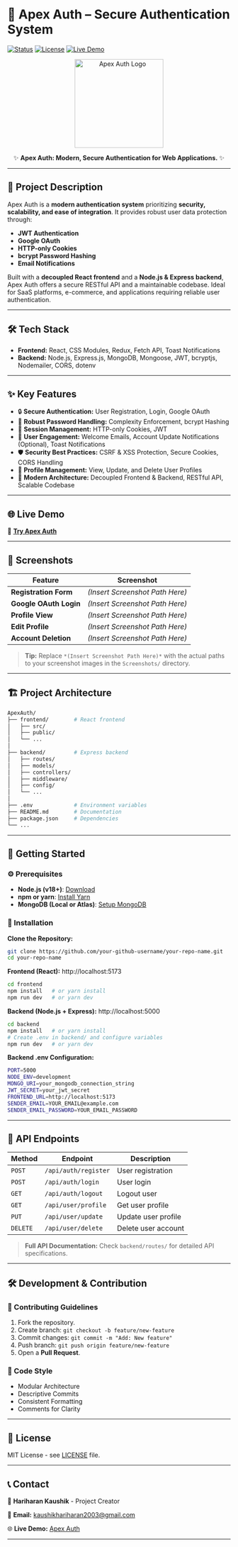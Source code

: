 # 🚀 Apex Auth – Secure Authentication System

[![Status](https://img.shields.io/badge/Status-Active-brightgreen.svg)](https://github.com/your-github-username/your-repo-name)
[![License](https://img.shields.io/badge/License-MIT-blue.svg)](LICENSE)
[![Live Demo](https://img.shields.io/badge/Demo-Live%20Website-success?logo=web)](https://apex-auth-frontend.onrender.com/)

<p align="center">
  <img src="path/to/your/project-logo.png" alt="Apex Auth Logo" width="200">
</p>

<p align="center">
  ✨ <strong>Apex Auth: Modern, Secure Authentication for Web Applications.</strong> ✨
</p>

---

## 📝 Project Description

Apex Auth is a **modern authentication system** prioritizing **security, scalability, and ease of integration**. It provides robust user data protection through:

*   **JWT Authentication**
*   **Google OAuth**
*   **HTTP-only Cookies**
*   **bcrypt Password Hashing**
*   **Email Notifications**

Built with a **decoupled React frontend** and a **Node.js & Express backend**, Apex Auth offers a secure RESTful API and a maintainable codebase. Ideal for SaaS platforms, e-commerce, and applications requiring reliable user authentication.

---

## 🛠️ Tech Stack

*   **Frontend:** React, CSS Modules, Redux, Fetch API, Toast Notifications
*   **Backend:** Node.js, Express.js, MongoDB, Mongoose, JWT, bcryptjs, Nodemailer, CORS, dotenv

---

## ✨ Key Features

*   🔒 **Secure Authentication:** User Registration, Login, Google OAuth
*   🔑 **Robust Password Handling:** Complexity Enforcement, bcrypt Hashing
*   🍪 **Session Management:** HTTP-only Cookies, JWT
*   📧 **User Engagement:** Welcome Emails, Account Update Notifications (Optional), Toast Notifications
*   🛡️ **Security Best Practices:** CSRF & XSS Protection, Secure Cookies, CORS Handling
*   👤 **Profile Management:** View, Update, and Delete User Profiles
*   🚀 **Modern Architecture:** Decoupled Frontend & Backend, RESTful API, Scalable Codebase

---

## 🌐 Live Demo

🔗 **[Try Apex Auth](https://apex-auth-frontend.onrender.com/)**

---

## 📸 Screenshots

| Feature             | Screenshot                                  |
| ------------------- | ------------------------------------------- |
| **Registration Form** |  *(Insert Screenshot Path Here)*          |
| **Google OAuth Login**|  *(Insert Screenshot Path Here)*          |
| **Profile View**      |  *(Insert Screenshot Path Here)*          |
| **Edit Profile**      |  *(Insert Screenshot Path Here)*          |
| **Account Deletion**  |  *(Insert Screenshot Path Here)*          |

> **Tip:** Replace `*(Insert Screenshot Path Here)*` with the actual paths to your screenshot images in the `Screenshots/` directory.

---

## 🏗️ Project Architecture

```bash
ApexAuth/
├── frontend/        # React frontend
│   ├── src/
│   ├── public/
│   └── ...
│
├── backend/         # Express backend
│   ├── routes/
│   ├── models/
│   ├── controllers/
│   ├── middleware/
│   ├── config/
│   └── ...
│
├── .env             # Environment variables
├── README.md        # Documentation
├── package.json     # Dependencies
└── ...
```

---

## 🚀 Getting Started

### ⚙️ Prerequisites

*   **Node.js (v18+)**: [Download](https://nodejs.org/)
*   **npm or yarn**: [Install Yarn](https://yarnpkg.com/getting-started/install)
*   **MongoDB (Local or Atlas)**: [Setup MongoDB](https://www.mongodb.com/docs/manual/installation/)

### 🔧 Installation

**Clone the Repository:**

```bash
git clone https://github.com/your-github-username/your-repo-name.git
cd your-repo-name
```

**Frontend (React):** http://localhost:5173

```bash
cd frontend
npm install   # or yarn install
npm run dev   # or yarn dev
```

**Backend (Node.js + Express):** http://localhost:5000

```bash
cd backend
npm install   # or yarn install
# Create .env in backend/ and configure variables
npm run dev   # or yarn dev
```

**Backend .env Configuration:**

```bash
PORT=5000
NODE_ENV=development
MONGO_URI=your_mongodb_connection_string
JWT_SECRET=your_jwt_secret
FRONTEND_URL=http://localhost:5173
SENDER_EMAIL=YOUR_EMAIL@example.com
SENDER_EMAIL_PASSWORD=YOUR_EMAIL_PASSWORD
```

---

## 🔗 API Endpoints

| Method | Endpoint             | Description             |
| ------ | -------------------- | ----------------------- |
| `POST` | `/api/auth/register` | User registration       |
| `POST` | `/api/auth/login`    | User login              |
| `GET`  | `/api/auth/logout`   | Logout user             |
| `GET`  | `/api/user/profile`  | Get user profile        |
| `PUT`  | `/api/user/update`   | Update user profile     |
| `DELETE`| `/api/user/delete`  | Delete user account     |

> **Full API Documentation:** Check `backend/routes/` for detailed API specifications.

---

## 🛠 Development & Contribution

### 🤝 Contributing Guidelines

1.  Fork the repository.
2.  Create branch: `git checkout -b feature/new-feature`
3.  Commit changes: `git commit -m "Add: New feature"`
4.  Push branch: `git push origin feature/new-feature`
5.  Open a **Pull Request**.

### 🎨 Code Style

*   Modular Architecture
*   Descriptive Commits
*   Consistent Formatting
*   Comments for Clarity

---

## 📜 License

MIT License - see [LICENSE](LICENSE) file.

---

## 📞 Contact

👤 **Hariharan Kaushik** - Project Creator

📧 **Email:** kaushikhariharan2003@gmail.com

🌐 **Live Demo:** [Apex Auth](https://apex-auth-frontend.onrender.com/)

---
